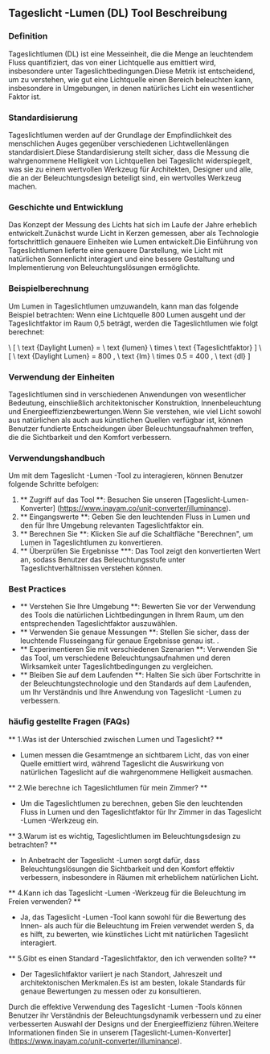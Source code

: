 ## Tageslicht -Lumen (DL) Tool Beschreibung

### Definition
Tageslichtlumen (DL) ist eine Messeinheit, die die Menge an leuchtendem Fluss quantifiziert, das von einer Lichtquelle aus emittiert wird, insbesondere unter Tageslichtbedingungen.Diese Metrik ist entscheidend, um zu verstehen, wie gut eine Lichtquelle einen Bereich beleuchten kann, insbesondere in Umgebungen, in denen natürliches Licht ein wesentlicher Faktor ist.

### Standardisierung
Tageslichtlumen werden auf der Grundlage der Empfindlichkeit des menschlichen Auges gegenüber verschiedenen Lichtwellenlängen standardisiert.Diese Standardisierung stellt sicher, dass die Messung die wahrgenommene Helligkeit von Lichtquellen bei Tageslicht widerspiegelt, was sie zu einem wertvollen Werkzeug für Architekten, Designer und alle, die an der Beleuchtungsdesign beteiligt sind, ein wertvolles Werkzeug machen.

### Geschichte und Entwicklung
Das Konzept der Messung des Lichts hat sich im Laufe der Jahre erheblich entwickelt.Zunächst wurde Licht in Kerzen gemessen, aber als Technologie fortschrittlich genauere Einheiten wie Lumen entwickelt.Die Einführung von Tageslichtlumen lieferte eine genauere Darstellung, wie Licht mit natürlichen Sonnenlicht interagiert und eine bessere Gestaltung und Implementierung von Beleuchtungslösungen ermöglichte.

### Beispielberechnung
Um Lumen in Tageslichtlumen umzuwandeln, kann man das folgende Beispiel betrachten: Wenn eine Lichtquelle 800 Lumen ausgeht und der Tageslichtfaktor im Raum 0,5 beträgt, werden die Tageslichtlumen wie folgt berechnet:

\ [
\ text {Daylight Lumen} = \ text {lumen} \ times \ text {Tageslichtfaktor}
\]
\ [
\ text {Daylight Lumen} = 800 \, \ text {lm} \ times 0.5 = 400 \, \ text {dl}
\]

### Verwendung der Einheiten
Tageslichtlumen sind in verschiedenen Anwendungen von wesentlicher Bedeutung, einschließlich architektonischer Konstruktion, Innenbeleuchtung und Energieeffizienzbewertungen.Wenn Sie verstehen, wie viel Licht sowohl aus natürlichen als auch aus künstlichen Quellen verfügbar ist, können Benutzer fundierte Entscheidungen über Beleuchtungsaufnahmen treffen, die die Sichtbarkeit und den Komfort verbessern.

### Verwendungshandbuch
Um mit dem Tageslicht -Lumen -Tool zu interagieren, können Benutzer folgende Schritte befolgen:
1. ** Zugriff auf das Tool **: Besuchen Sie unseren [Tageslicht-Lumen-Konverter] (https://www.inayam.co/unit-converter/illuminance).
2. ** Eingangswerte **: Geben Sie den leuchtenden Fluss in Lumen und den für Ihre Umgebung relevanten Tageslichtfaktor ein.
3. ** Berechnen Sie **: Klicken Sie auf die Schaltfläche "Berechnen", um Lumen in Tageslichtlumen zu konvertieren.
4. ** Überprüfen Sie Ergebnisse ***: Das Tool zeigt den konvertierten Wert an, sodass Benutzer das Beleuchtungsstufe unter Tageslichtverhältnissen verstehen können.

### Best Practices
- ** Verstehen Sie Ihre Umgebung **: Bewerten Sie vor der Verwendung des Tools die natürlichen Lichtbedingungen in Ihrem Raum, um den entsprechenden Tageslichtfaktor auszuwählen.
- ** Verwenden Sie genaue Messungen **: Stellen Sie sicher, dass der leuchtende Flusseingang für genaue Ergebnisse genau ist.
.
- ** Experimentieren Sie mit verschiedenen Szenarien **: Verwenden Sie das Tool, um verschiedene Beleuchtungsaufnahmen und deren Wirksamkeit unter Tageslichtbedingungen zu vergleichen.
- ** Bleiben Sie auf dem Laufenden **: Halten Sie sich über Fortschritte in der Beleuchtungstechnologie und den Standards auf dem Laufenden, um Ihr Verständnis und Ihre Anwendung von Tageslicht -Lumen zu verbessern.

### häufig gestellte Fragen (FAQs)

** 1.Was ist der Unterschied zwischen Lumen und Tageslicht? **
- Lumen messen die Gesamtmenge an sichtbarem Licht, das von einer Quelle emittiert wird, während Tageslicht die Auswirkung von natürlichen Tageslicht auf die wahrgenommene Helligkeit ausmachen.

** 2.Wie berechne ich Tageslichtlumen für mein Zimmer? **
- Um die Tageslichtlumen zu berechnen, geben Sie den leuchtenden Fluss in Lumen und den Tageslichtfaktor für Ihr Zimmer in das Tageslicht -Lumen -Werkzeug ein.

** 3.Warum ist es wichtig, Tageslichtlumen im Beleuchtungsdesign zu betrachten? **
- In Anbetracht der Tageslicht -Lumen sorgt dafür, dass Beleuchtungslösungen die Sichtbarkeit und den Komfort effektiv verbessern, insbesondere in Räumen mit erheblichem natürlichen Licht.

** 4.Kann ich das Tageslicht -Lumen -Werkzeug für die Beleuchtung im Freien verwenden? **
- Ja, das Tageslicht -Lumen -Tool kann sowohl für die Bewertung des Innen- als auch für die Beleuchtung im Freien verwendet werden S, da es hilft, zu bewerten, wie künstliches Licht mit natürlichen Tageslicht interagiert.

** 5.Gibt es einen Standard -Tageslichtfaktor, den ich verwenden sollte? **
- Der Tageslichtfaktor variiert je nach Standort, Jahreszeit und architektonischen Merkmalen.Es ist am besten, lokale Standards für genaue Bewertungen zu messen oder zu konsultieren.

Durch die effektive Verwendung des Tageslicht -Lumen -Tools können Benutzer ihr Verständnis der Beleuchtungsdynamik verbessern und zu einer verbesserten Auswahl der Designs und der Energieeffizienz führen.Weitere Informationen finden Sie in unserem [Tageslicht-Lumen-Konverter] (https://www.inayam.co/unit-converter/illuminance).